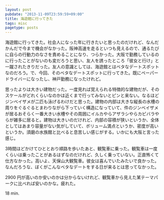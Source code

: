 ```yaml
---
layout: post
pubdate: "2013-11-09T23:59:59+09:00"
title: 海遊館に行ってきた
tags: misc
pagetype: posts
---
```

海遊館に行ってきた。社会人になった年に行きたいと思ったのだけれど、なんだかんだで今まで機会がなかった。阪神高速を走るといつも見えるので、通るたびに自らの行動力のなさを責めることになり、つらかった。大阪で勤務しているのに行ったことがないのも変だろうと思い、友人を誘ったところ「彼女と行け」と一蹴されたきりだった。友人の意識としては、海遊館とはベタなデートスポットなのだろう。で、今回、そのベタなデートスポットに行ってきた。既にペーパードライバーになったし、神戸勤務になったけれど。

思ったよりは大きい建物だった。一度見れば覚えられる特徴的な建物だが、そのスケールがどれくらいなのかは近くまで行ってみないとピンと来ない。なるほどジンベイザメが二匹も泳げるわけだと思った。建物の内部は大きな縦長の水槽の周りをぐるぐるとまわりながら下っていく構造になっていて、件のジンベイザメが居るおそらく一番大きい水槽やその周囲にイルカやらアザラシやらカピバラやらが雑多に居ると。建物は大きいのだけれど、内部の容積が狭いというか、全体としてはあまり容量がない気がしていて、ボリューム満点というか、密度が高いというか。須磨の水族館と比べると息苦しい感じがする。いかにも大阪と言った感じ。

3時間ほどかけてひととおり順路を歩いたあと、観覧車に乗った。観覧車は一度くらいは乗ったことがあるはずなのだけれど、久しく乗っていない。正直怖くて仕方なかった。高いよ、天保山大観覧車。彼女は喜んでいたみたいで良かった。なんだろうな、ぼくがこんなベタなデートをする日が来るとは思ってなかった。

2900 円が高いのか安いのかは分からないけれど、観覧車から見えた某テーマパークに比べれば安いのかな。疲れた。

18 min.
